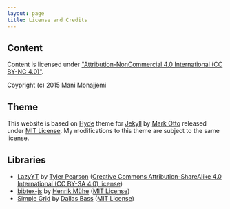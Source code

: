 ```yaml
---
layout: page
title: License and Credits
---
```


## Content

Content is licensed under ["Attribution-NonCommercial 4.0 International (CC BY-NC 4.0)"](https://creativecommons.org/licenses/by-nc/4.0/).

Coypright (c) 2015 Mani Monajjemi

## Theme

This website is based on [Hyde](http://hyde.getpoole.com/) theme for [Jekyll](http://jekyllrb.com/) by [Mark Otto](https://twitter.com/mdo) released under [MIT License](http://www.opensource.org/licenses/mit-license.php). My modifications to this theme are subject to the same license. 

## Libraries

- [LazyYT](https://github.com/tylerpearson/lazyYT) by [Tyler Pearson](http://tylerp.me) ([Creative Commons
Attribution-ShareAlike 4.0 International (CC BY-SA 4.0) license](http://creativecommons.org/licenses/by-sa/4.0/))
- [bibtex-js](https://code.google.com/p/bibtex-js/) by [Henrik Mühe](http://muehe.org/) ([MIT License](http://www.opensource.org/licenses/mit-license.php))
- [Simple Grid](http://thisisdallas.github.io/Simple-Grid/) by [Dallas Bass](https://twitter.com/thisisdallas) ([MIT License](http://www.opensource.org/licenses/mit-license.php))
